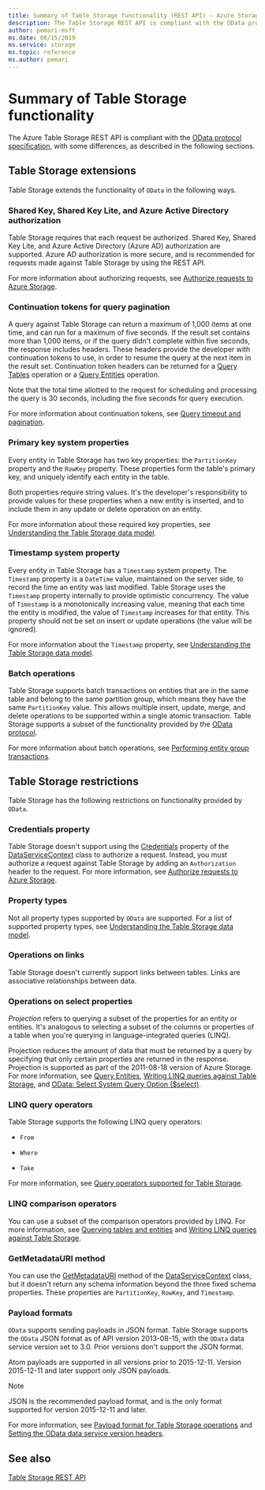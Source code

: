 ```yaml
---
title: Summary of Table Storage functionality (REST API) - Azure Storage
description: The Table Storage REST API is compliant with the OData protocol specification, with some differences.
author: pemari-msft
ms.date: 08/15/2019
ms.service: storage
ms.topic: reference
ms.author: pemari
---
```


# Summary of Table Storage functionality

The Azure Table Storage REST API is compliant with the [OData protocol specification](https://www.odata.org/), with some differences, as described in the following sections.  
  
##  <a name="TableServiceExtensions"></a> Table Storage extensions  

Table Storage extends the functionality of `OData` in the following ways.  
  
### Shared Key, Shared Key Lite, and Azure Active Directory authorization  

Table Storage requires that each request be authorized. Shared Key, Shared Key Lite, and Azure Active Directory (Azure AD) authorization are supported. Azure AD authorization is more secure, and is recommended for requests made against Table Storage by using the REST API.  
  
For more information about authorizing requests, see [Authorize requests to Azure Storage](authorize-requests-to-azure-storage.md).  
  
### Continuation tokens for query pagination  

A query against Table Storage can return a maximum of 1,000 items at one time, and can run for a maximum of five seconds. If the result set contains more than 1,000 items, or if the query didn't complete within five seconds, the response includes headers. These headers provide the developer with continuation tokens to use, in order to resume the query at the next item in the result set. Continuation token headers can be returned for a [Query Tables](Query-Tables.md) operation or a [Query Entities](Query-Entities.md) operation.  
  
Note that the total time allotted to the request for scheduling and processing the query is 30 seconds, including the five seconds for query execution.  
  
For more information about continuation tokens, see [Query timeout and pagination](Query-Timeout-and-Pagination.md).  
  
### Primary key system properties  

Every entity in Table Storage has two key properties: the `PartitionKey` property and the `RowKey` property. These properties form the table's primary key, and uniquely identify each entity in the table.  
  
Both properties require string values. It's the developer's responsibility to provide values for these properties when a new entity is inserted, and to include them in any update or delete operation on an entity.  
  
For more information about these required key properties, see [Understanding the Table Storage data model](Understanding-the-Table-Service-Data-Model.md).  
  
### Timestamp system property  

Every entity in Table Storage has a `Timestamp` system property. The `Timestamp` property is a `DateTime` value, maintained on the server side, to record the time an entity was last modified. Table Storage uses the `Timestamp` property internally to provide optimistic concurrency. The value of `Timestamp` is a monotonically increasing value, meaning that each time the entity is modified, the value of `Timestamp` increases for that entity. This property should not be set on insert or update operations (the value will be ignored).  
  
For more information about the `Timestamp` property, see [Understanding the Table Storage data model](Understanding-the-Table-Service-Data-Model.md).  
  
### Batch operations  

Table Storage supports batch transactions on entities that are in the same table and belong to the same partition group, which means they have the same `PartitionKey` value. This allows multiple insert, update, merge, and delete operations to be supported within a single atomic transaction. Table Storage supports a subset of the functionality provided by the [OData protocol](https://www.odata.org/).  
  
For more information about batch operations, see [Performing entity group transactions](Performing-Entity-Group-Transactions.md).  
  
##  <a name="TableServiceRestrictions"></a> Table Storage restrictions  

Table Storage has the following restrictions on functionality provided by `OData`.  
  
### Credentials property  

Table Storage doesn't support using the [Credentials](https://go.microsoft.com/fwlink/?LinkId=154550) property of the [DataServiceContext](https://go.microsoft.com/fwlink/?linkid=151839) class to authorize a request. Instead, you must authorize a request against Table Storage by adding an `Authorization` header to the request. For more information, see [Authorize requests to Azure Storage](authorize-requests-to-azure-storage.md).  
  
### Property types  

Not all property types supported by `OData` are supported. For a list of supported property types, see [Understanding the Table Storage data model](Understanding-the-Table-Service-Data-Model.md).  
  
### Operations on links  

Table Storage doesn't currently support links between tables. Links are associative relationships between data.  
  
### Operations on select properties  

*Projection* refers to querying a subset of the properties for an entity or entities. It's analogous to selecting a subset of the columns or properties of a table when you're querying in language-integrated queries (LINQ).

Projection reduces the amount of data that must be returned by a query by specifying that only certain properties are returned in the response. Projection is supported as part of the 2011-08-18 version of Azure Storage. For more information, see [Query Entities](Query-Entities.md), [Writing LINQ queries against Table Storage](Writing-LINQ-Queries-Against-the-Table-Service.md), and [OData: Select System Query Option ($select)](https://www.odata.org/).  
  
### LINQ query operators  
 
Table Storage supports the following LINQ query operators:  
  
- `From`  
  
- `Where`  
  
- `Take`  
  
 For more information, see [Query operators supported for Table Storage](Query-Operators-Supported-for-the-Table-Service.md).  
  
### LINQ comparison operators  

You can use a subset of the comparison operators provided by LINQ. For more information, see [Querying tables and entities](Querying-Tables-and-Entities.md) and [Writing LINQ queries against Table Storage](Writing-LINQ-Queries-Against-the-Table-Service.md).  
  
### GetMetadataURI method  

You can use the [GetMetadataURI](https://msdn.microsoft.com/library/system.data.services.client.dataservicecontext.getmetadatauri.aspx) method of the [DataServiceContext](https://msdn.microsoft.com/library/system.data.services.client.dataservicecontext.aspx) class, but it doesn't return any schema information beyond the three fixed schema properties. These properties are `PartitionKey`, `RowKey`, and `Timestamp`.  
  
### Payload formats  

`OData` supports sending payloads in JSON format. Table Storage supports the `OData` JSON format as of API version 2013-08-15, with the `OData` data service version set to 3.0. Prior versions don't support the JSON format.  
  
Atom payloads are supported in all versions prior to 2015-12-11. Version 2015-12-11 and later support only JSON payloads.  
  
> [!NOTE]
> JSON is the recommended payload format, and is the only format supported for version 2015-12-11 and later.  
  
For more information, see [Payload format for Table Storage operations](Payload-Format-for-Table-Service-Operations.md) and [Setting the OData data service version headers](Setting-the-OData-Data-Service-Version-Headers.md).  
  
## See also  

[Table Storage REST API](Table-Service-REST-API.md)